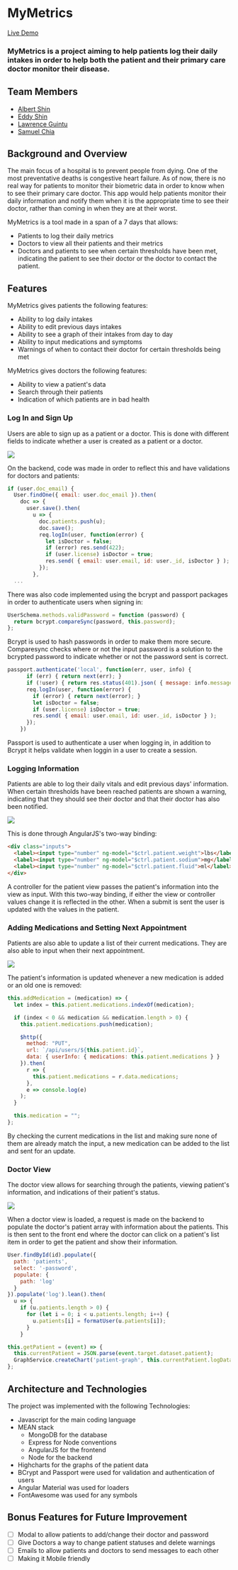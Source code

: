 # MyMetrics

[Live Demo](https://mymetrics-app.herokuapp.com)

### MyMetrics is a project aiming to help patients log their daily intakes in order to help both the patient and their primary care doctor monitor their disease.

## Team Members
* [Albert Shin](https://github.com/BertShin)
* [Eddy Shin](https://github.com/masag0)
* [Lawrence Guintu](https://github.com/Lawrenccee)
* [Samuel Chia](https://github.com/cheeeya)

## Background and Overview

The main focus of a hospital is to prevent people from dying. One of the most preventative deaths is congestive heart failure. As of now, there is no real way for patients to monitor their biometric data in order to know when to see their primary care doctor. This app would help patients monitor their daily information and notify them when it is the appropriate time to see their doctor, rather than coming in when they are at their worst.

MyMetrics is a tool made in a span of a 7 days that allows:
* Patients to log their daily metrics
* Doctors to view all their patients and their metrics 
* Doctors and patients to see when certain thresholds have been met, indicating the patient to see their doctor or the doctor to contact the patient.

## Features

MyMetrics gives patients the following features:
* Ability to log daily intakes
* Ability to edit previous days intakes
* Ability to see a graph of their intakes from day to day
* Ability to input medications and symptoms
* Warnings of when to contact their doctor for certain thresholds being met

MyMetrics gives doctors the following features: 
* Ability to view a patient's data
* Search through their patients
* Indication of which patients are in bad health

### Log In and Sign Up
Users are able to sign up as a patient or a doctor. This is done with different fields to indicate whether a user is created as a patient or a doctor.

<img src="https://raw.githubusercontent.com/Lawrenccee/MyMetrics/master/readme/signup.gif">

On the backend, code was made in order to reflect this and have validations for doctors and patients:

```javascript
if (user.doc_email) {
  User.findOne({ email: user.doc_email }).then(
    doc => {
      user.save().then(
        u => {
          doc.patients.push(u);
          doc.save();
          req.logIn(user, function(error) {
            let isDoctor = false;
            if (error) res.send(422);
            if (user.license) isDoctor = true;
            res.send( { email: user.email, id: user._id, isDoctor } );
          });
        },
  ...
```

There was also code implemented using the bcrypt and passport packages in order to authenticate users when signing in:

```javascript
UserSchema.methods.validPassword = function (password) {
  return bcrypt.compareSync(password, this.password);
};
```

Bcrypt is used to hash passwords in order to make them more secure. Comparesync checks where or not the input password is a solution to the bcrypted password to indicate whether or not the password sent is correct.

```javascript
passport.authenticate('local', function(err, user, info) {
      if (err) { return next(err); }
      if (!user) { return res.status(401).json( { message: info.message }); }
      req.logIn(user, function(error) {
        if (error) { return next(error); }
        let isDoctor = false;
        if (user.license) isDoctor = true;
        res.send( { email: user.email, id: user._id, isDoctor } );
      });
    })
```

Passport is used to authenticate a user when logging in, in addition to Bcrypt it helps validate when loggin in a user to create a session.

### Logging Information
Patients are able to log their daily vitals and edit previous days' information. When certain thresholds have been reached patients are shown a warning, indicating that they should see their doctor and that their doctor has also been notified.

<img src="https://raw.githubusercontent.com/Lawrenccee/MyMetrics/master/readme/input_intakes.gif">

This is done through AngularJS's two-way binding:

```html
<div class="inputs">
  <label><input type="number" ng-model="$ctrl.patient.weight">lbs</label>
  <label><input type="number" ng-model="$ctrl.patient.sodium">mg</label>
  <label><input type="number" ng-model="$ctrl.patient.fluid">ml</label>
</div>
```

A controller for the patient view passes the patient's information into the view as input. With this two-way binding, if either the view or controller values change it is reflected in the other. When a submit is sent the user is updated with the values in the patient.

### Adding Medications and Setting Next Appointment
Patients are also able to update a list of their current medications. They are also able to input when their next appointment.

<img src="https://raw.githubusercontent.com/Lawrenccee/MyMetrics/master/readme/medication_appt.gif">

The patient's information is updated whenever a new medication is added or an old one is removed:

```javascript
this.addMedication = (medication) => {
  let index = this.patient.medications.indexOf(medication);

  if (index < 0 && medication && medication.length > 0) {
    this.patient.medications.push(medication);

    $http({
      method: "PUT",
      url: `/api/users/${this.patient.id}`,
      data: { userInfo: { medications: this.patient.medications } }
    }).then(
      r => {
        this.patient.medications = r.data.medications;
      },
      e => console.log(e)
    );
  }

  this.medication = "";
};
```

By checking the current medications in the list and making sure none of them are already match the input, a new medication can be added to the list and sent for an update.

### Doctor View
The doctor view allows for searching through the patients, viewing patient's information, and indications of their patient's status.

<img src="https://raw.githubusercontent.com/Lawrenccee/MyMetrics/master/readme/doctor_view.gif">

When a doctor view is loaded, a request is made on the backend to populate the doctor's patient array with information about the patients. This is then sent to the front end where the doctor can click on a patient's list item in order to get the patient and show their information.

```javascript
User.findById(id).populate({
  path: 'patients',
  select: '-password',
  populate: {
    path: 'log'
  }
}).populate('log').lean().then(
  u => {
    if (u.patients.length > 0) {
      for (let i = 0; i < u.patients.length; i++) {
        u.patients[i] = formatUser(u.patients[i]);
      }
    }
```

```javascript
this.getPatient = (event) => {
  this.currentPatient = JSON.parse(event.target.dataset.patient);
  GraphService.createChart('patient-graph', this.currentPatient.logData);
};
```

## Architecture and Technologies
The project was implemented with the following Technologies:

* Javascript for the main coding language
* MEAN stack
  * MongoDB for the database
  * Express for Node conventions
  * AngularJS for the frontend
  * Node for the backend
* Highcharts for the graphs of the patient data
* BCrypt and Passport were used for validation and authentication of users
* Angular Material was used for loaders
* FontAwesome was used for any symbols

## Bonus Features for Future Improvement
- [ ] Modal to allow patients to add/change their doctor and password
- [ ] Give Doctors a way to change patient statuses and delete warnings
- [ ] Emails to allow patients and doctors to send messages to each other
- [ ] Making it Mobile friendly
